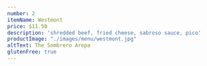 ```yaml
---
number: 2
itemName: Westmont
price: $11.50
description: 'shredded beef, fried cheese, sabroso sauce, pico'
productImage: "./images/menu/westmont.jpg"
altText: The Sombrero Arepa
glutenFree: true
---
```


